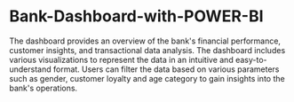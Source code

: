 # Bank-Dashboard-with-POWER-BI
The dashboard provides an overview of the bank's financial performance, customer insights, and transactional data analysis. The dashboard includes various visualizations to represent the data in an intuitive and easy-to-understand format. Users can filter the data based on various parameters such as gender, customer loyalty and age category to gain insights into the bank's operations.
